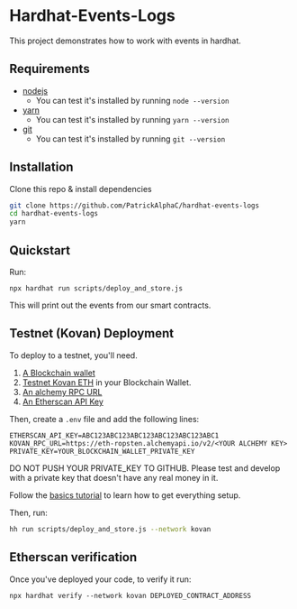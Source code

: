 # Hardhat-Events-Logs

This project demonstrates how to work with events in hardhat. 

 ## Requirements

- [nodejs](https://nodejs.org/en/download/)
  - You can test it's installed by running `node --version`
- [yarn](https://yarnpkg.com/)
  - You can test it's installed by running `yarn --version`
- [git](https://git-scm.com/downloads)
  - You can test it's installed by running `git --version`

## Installation

Clone this repo & install dependencies
```sh
git clone https://github.com/PatrickAlphaC/hardhat-events-logs
cd hardhat-events-logs
yarn
```

## Quickstart

Run:
```
npx hardhat run scripts/deploy_and_store.js
```

This will print out the events from our smart contracts. 

## Testnet (Kovan) Deployment

To deploy to a testnet, you'll need.

1. [A Blockchain wallet](https://metamask.io/)
2. [Testnet Kovan ETH](https://faucets.chain.link/) in your Blockchain Wallet.
3. [An alchemy RPC URL](https://www.alchemy.com/)
4. [An Etherscan API Key](https://etherscan.io/apis)

Then, create a `.env` file and add the following lines:
```
ETHERSCAN_API_KEY=ABC123ABC123ABC123ABC123ABC123ABC1
KOVAN_RPC_URL=https://eth-ropsten.alchemyapi.io/v2/<YOUR ALCHEMY KEY>
PRIVATE_KEY=YOUR_BLOCKCHAIN_WALLET_PRIVATE_KEY
```
DO NOT PUSH YOUR PRIVATE_KEY TO GITHUB. Please test and develop with a private key that doesn't have any real money in it. 

Follow the [basics tutorial](https://docs.chain.link/docs/beginners-tutorial/) to learn how to get everything setup. 

Then, run:

```sh
hh run scripts/deploy_and_store.js --network kovan
```

## Etherscan verification

Once you've deployed your code, to verify it run:

```shell
npx hardhat verify --network kovan DEPLOYED_CONTRACT_ADDRESS 
```
